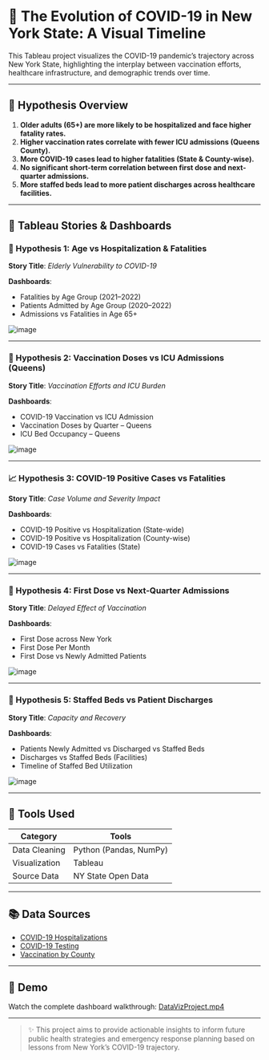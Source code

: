 # 🦠 The Evolution of COVID-19 in New York State: A Visual Timeline

This Tableau project visualizes the COVID-19 pandemic’s trajectory across New York State, highlighting the interplay between vaccination efforts, healthcare infrastructure, and demographic trends over time.

---

## 🧠 Hypothesis Overview

1. **Older adults (65+) are more likely to be hospitalized and face higher fatality rates.**
2. **Higher vaccination rates correlate with fewer ICU admissions (Queens County).**
3. **More COVID-19 cases lead to higher fatalities (State & County-wise).**
4. **No significant short-term correlation between first dose and next-quarter admissions.**
5. **More staffed beds lead to more patient discharges across healthcare facilities.**

---

## 📖 Tableau Stories & Dashboards

### 🔬 Hypothesis 1: Age vs Hospitalization & Fatalities

**Story Title**: *Elderly Vulnerability to COVID-19*

**Dashboards**:
- Fatalities by Age Group (2021–2022)
- Patients Admitted by Age Group (2020–2022)
- Admissions vs Fatalities in Age 65+

![image](https://github.com/user-attachments/assets/aa27b4a5-86d4-43be-894a-66190ae04727)

---

### 💉 Hypothesis 2: Vaccination Doses vs ICU Admissions (Queens)

**Story Title**: *Vaccination Efforts and ICU Burden*

**Dashboards**:
- COVID-19 Vaccination vs ICU Admission
- Vaccination Doses by Quarter – Queens
- ICU Bed Occupancy – Queens

![image](https://github.com/user-attachments/assets/953f3b43-fcfe-460f-b0c0-71ebb2538b49)

---

### 📈 Hypothesis 3: COVID-19 Positive Cases vs Fatalities

**Story Title**: *Case Volume and Severity Impact*

**Dashboards**:
- COVID-19 Positive vs Hospitalization (State-wide)
- COVID-19 Positive vs Hospitalization (County-wise)
- COVID-19 Cases vs Fatalities (State)

![image](https://github.com/user-attachments/assets/193f4046-9130-4350-9417-1aa5c198ae56)

---

### 💉 Hypothesis 4: First Dose vs Next-Quarter Admissions

**Story Title**: *Delayed Effect of Vaccination*

**Dashboards**:
- First Dose across New York
- First Dose Per Month
- First Dose vs Newly Admitted Patients

![image](https://github.com/user-attachments/assets/e3d5ab24-c35b-48fd-919a-d8760ad76754)

---

### 🏥 Hypothesis 5: Staffed Beds vs Patient Discharges

**Story Title**: *Capacity and Recovery*

**Dashboards**:
- Patients Newly Admitted vs Discharged vs Staffed Beds
- Discharges vs Staffed Beds (Facilities)
- Timeline of Staffed Bed Utilization

![image](https://github.com/user-attachments/assets/8b24396a-def1-4e2e-aadb-2268095d0759)

---

## 🧰 Tools Used

| Category        | Tools                     |
|----------------|----------------------------|
| Data Cleaning  | Python (Pandas, NumPy)     |
| Visualization  | Tableau                    |
| Source Data    | NY State Open Data         |

---

## 📚 Data Sources

- [COVID-19 Hospitalizations](https://health.data.ny.gov/Health/New-York-State-Statewide-COVID-19-Hospitalizations/jw46-jpb7/data_preview)
- [COVID-19 Testing](https://health.data.ny.gov/Health/New-York-State-Statewide-COVID-19-Testing-Archived/xdss-u53e/data_preview)
- [Vaccination by County](https://health.data.ny.gov/Health/New-York-State-Statewide-COVID-19-Vaccination-Data/duk7-xrni/data_preview)

---

## 🎥 Demo

Watch the complete dashboard walkthrough: [DataVizProject.mp4](./DataVizProject.mp4)

---

> ✨ This project aims to provide actionable insights to inform future public health strategies and emergency response planning based on lessons from New York’s COVID-19 trajectory.

